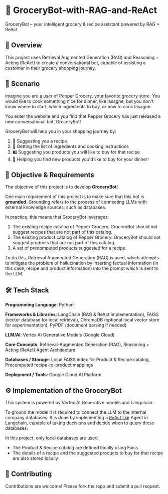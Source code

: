 # **🛒 GroceryBot-with-RAG-and-ReAct**
GroceryBot – your intelligent grocery & recipe assistant powered by RAG + ReAct

## 📖 Overview
This project uses Retrieval Augmented Generation (RAG) and Reasoning + Acting (ReAct) to create a conversational bot, capable of assisting a customer in their grocery shopping journey.

## 🍝 Scenario
Imagine you are a user of Pepper Grocery, your favorite grocery store. You would like to cook something nice for dinner, like lasagne, but you don't know where to start, 
which ingredients to buy, or how to cook lasagne.

You enter the website and you find that Pepper Grocery has just released a new conversational bot, GroceryBot!

GroceryBot will help you in your shopping journey by:
1. 📖 Suggesting you a recipe
2. 🥕 Getting the list of ingredients and cooking instructions
3. 🛍️ Suggesting you products you will like to buy for that recipe
4. 🌟 Helping you find new products you'd like to buy for your dinner!

## 🎯 Objective & Requirements
The objective of this project is to develop **GroceryBot**!

One main requirement of this project is to make sure that this bot is **grounded**. Grounding refers to the process of connecting LLMs with external knowledge sources, such as databases.

In practice, this means that GroceryBot leverages:
1. The existing recipe catalog of Pepper Grocery. GroceryBot should not suggest recipes that are not part of this catalog.
2. The existing product catalog of Pepper Grocery. GroceryBot should not suggest products that are not part of this catalog.
3. A set of precomputed products suggested for a recipe.

To do this, Retrieval Augmented Generation (RAG) is used, which attempts to mitigate the problem of hallucination by inserting factual information (in this case, recipe and product information) into the prompt which is sent to the LLM.

## 🛠️ Tech Stack
**Programming Language**: Python

**Frameworks & Libraries**: LangChain (RAG & ReAct implementation), FAISS (vector database for local retrieval), ChromaDB (optional local vector store for experimentation), PyPDF (document parsing if needed)

**LLM/AI**: Vertex AI Generative Models (Google Cloud)

**Core Concepts**: Retrieval-Augmented Generation (RAG), Reasoning + Acting (ReAct) Agent Architecture

**Databases / Storage**: Local FAISS index for Product & Recipe catalog, Precomputed recipe-to-product mappings

**Deployment / Tools**: Google Cloud AI Platform

## ⚙️ Implementation of the GroceryBot
This system is powered by Vertex AI Generative models and Langchain. 

To ground the model it is required to connect the LLM to the internal company databases. It is done by implementing a [ReAct like](https://ai.googleblog.com/2022/11/react-synergizing-reasoning-and-acting.html) Agent in Langchain, capable of taking decisions and decide when to query these databases.

In this project, only local databases are used. 
* The Product & Recipe catalog are defined locally using Faiss
* The details of a recipe and the suggested products to buy for that recipe are also stored locally



## 🤝 Contributing
Contributions are welcome! Please fork the repo and submit a pull request.
